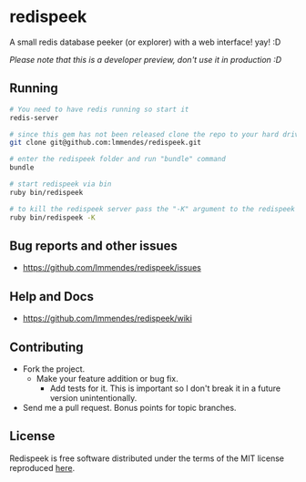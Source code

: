 # redispeek

A small redis database peeker (or explorer) with a web interface! yay!
:D

*Please note that this is a developer preview, don't use it in production :D*

## Running

```bash
# You need to have redis running so start it
redis-server

# since this gem has not been released clone the repo to your hard drive
git clone git@github.com:lmmendes/redispeek.git

# enter the redispeek folder and run "bundle" command
bundle

# start redispeek via bin
ruby bin/redispeek

# to kill the redispeek server pass the "-K" argument to the redispeek bin
ruby bin/redispeek -K
```

## Bug reports and other issues

* https://github.com/lmmendes/redispeek/issues

## Help and Docs

* https://github.com/lmmendes/redispeek/wiki

## Contributing

* Fork the project.
  * Make your feature addition or bug fix.
    * Add tests for it. This is important so I don't break it in a
future version unintentionally.
* Send me a pull request. Bonus points for topic branches.

## License

Redispeek is free software distributed under the terms of the MIT license
reproduced [here](http://opensource.org/licenses/mit-license.html).

